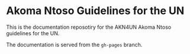 # Akoma Ntoso Guidelines for the UN

This is the documentation reposotiry for the AKN4UN Akoma Ntoso guidelines for the UN. 

The  documentation is served from the `gh-pages` branch.
